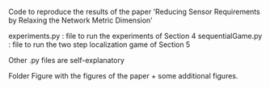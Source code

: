Code to reproduce the results of the paper 'Reducing Sensor Requirements by Relaxing the Network Metric Dimension'


experiments.py : file to run the experiments of Section 4
sequentialGame.py : file to run the two step localization game of Section 5

Other .py files are self-explanatory

Folder Figure with the figures of the paper + some additional figures.
